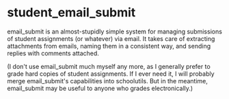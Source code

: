 student_email_submit
====================

email_submit is an almost-stupidly simple system for managing submissions of student assignments (or whatever) via email. It takes care of extracting attachments from emails, naming them in a consistent way, and sending replies with comments attached.

(I don't use email_submit much myself any more, as I generally prefer to grade hard copies of student assignments. If I ever need it, I will probably merge email_submit's capabilities into schoolutils. But in the meantime, email_submit may be useful to anyone who grades electronically.)

